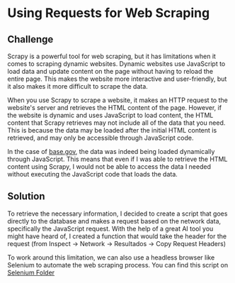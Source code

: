 # Using Requests for Web Scraping


## Challenge 

Scrapy is a powerful tool for web scraping, but it has limitations when it comes to scraping dynamic websites. Dynamic websites use JavaScript to load data and update content on the page without having to reload the entire page. This makes the website more interactive and user-friendly, but it also makes it more difficult to scrape the data.

When you use Scrapy to scrape a website, it makes an HTTP request to the website's server and retrieves the HTML content of the page. However, if the website is dynamic and uses JavaScript to load content, the HTML content that Scrapy retrieves may not include all of the data that you need. This is because the data may be loaded after the initial HTML content is retrieved, and may only be accessible through JavaScript code.

In the case of [base.gov](https://www.base.gov.pt/base4), the data was indeed being loaded dynamically through JavaScript. This means that even if I was able to retrieve the HTML content using Scrapy, I would not be able to access the data I needed without executing the JavaScript code that loads the data.

## Solution

To retrieve the necessary information, I decided to create a script that goes directly to the database and makes a request based on the network data, specifically the JavaScript request. With the help of a great AI tool you might have heard of, I created a function that would take the header for the request (from Inspect -> Network -> Resultados -> Copy Request Headers)

To work around this limitation, we can also use a headless browser like Selenium to automate the web scraping process. You can find this script on [Selenium Folder](../Selenium/)






